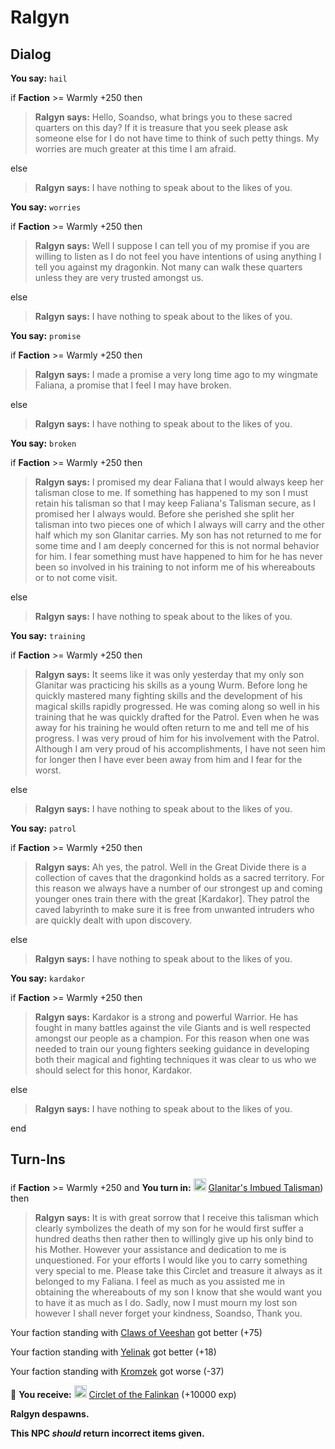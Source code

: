 # Ralgyn


## Dialog

**You say:** `hail`



if **Faction** >= Warmly +250 then 



>**Ralgyn says:** Hello, Soandso, what brings you to these sacred quarters on this day? If it is treasure that you seek please ask someone else for I do not have time to think of such petty things. My worries are much greater at this time I am afraid.


else



>**Ralgyn says:** I have nothing to speak about to the likes of you.




**You say:** `worries`



if **Faction** >= Warmly +250 then



>**Ralgyn says:** Well I suppose I can tell you of my promise if you are willing to listen as I do not feel you have intentions of using anything I tell you against my dragonkin. Not many can walk these quarters unless they are very trusted amongst us.


else



>**Ralgyn says:** I have nothing to speak about to the likes of you.




**You say:** `promise`



if **Faction** >= Warmly +250 then



>**Ralgyn says:** I made a promise a very long time ago to my wingmate Faliana, a promise that I feel I may have broken.


else



>**Ralgyn says:** I have nothing to speak about to the likes of you.




**You say:** `broken`



if **Faction** >= Warmly +250 then



>**Ralgyn says:** I promised my dear Faliana that I would always keep her talisman close to me. If something has happened to my son I must retain his talisman so that I may keep Faliana's Talisman secure, as I promised her I always would. Before she perished she split her talisman into two pieces one of which I always will carry and the other half which my son Glanitar carries. My son has not returned to me for some time and I am deeply concerned for this is not normal behavior for him. I fear something must have happened to him for he has never been so involved in his training to not inform me of his whereabouts or to not come visit.


else



>**Ralgyn says:** I have nothing to speak about to the likes of you.




**You say:** `training`



if **Faction** >= Warmly +250 then



>**Ralgyn says:** It seems like it was only yesterday that my only son Glanitar was practicing his skills as a young Wurm. Before long he quickly mastered many fighting skills and the development of his magical skills rapidly progressed. He was coming along so well in his training that he was quickly drafted for the Patrol. Even when he was away for his training he would often return to me and tell me of his progress. I was very proud of him for his involvement with the Patrol. Although I am very proud of his accomplishments, I have not seen him for longer then I have ever been away from him and I fear for the worst.


else



>**Ralgyn says:** I have nothing to speak about to the likes of you.




**You say:** `patrol`



if **Faction** >= Warmly +250 then



>**Ralgyn says:** Ah yes, the patrol. Well in the Great Divide there is a collection of caves that the dragonkind holds as a sacred territory. For this reason we always have a number of our strongest up and coming younger ones train there with the great [Kardakor]. They patrol the caved labyrinth to make sure it is free from unwanted intruders who are quickly dealt with upon discovery.


else



>**Ralgyn says:** I have nothing to speak about to the likes of you.




**You say:** `kardakor`



if **Faction** >= Warmly +250 then



>**Ralgyn says:** Kardakor is a strong and powerful Warrior. He has fought in many battles against the vile Giants and is well respected amongst our people as a champion. For this reason when one was needed to train our young fighters seeking guidance in developing both their magical and fighting techniques it was clear to us who we should select for this honor, Kardakor.


else



>**Ralgyn says:** I have nothing to speak about to the likes of you.



end



## Turn-Ins





if **Faction** >= Warmly +250 and  **You turn in:** <img style="background:url(/static/icons/blank_slot.gif);width:20px;height:20px;" src="/static/icons/item_510.png" alt="" /> <a
                                href="/item/1866" data-url="1866" class="tooltip-link link">Glanitar's Imbued Talisman</a>) then 


>**Ralgyn says:** It is with great sorrow that I receive this talisman which clearly symbolizes the death of my son for he would first suffer a hundred deaths then rather then to willingly give up his only bind to his Mother. However your assistance and dedication to me is unquestioned. For your efforts I would like you to carry something very special to me. Please take this Circlet and treasure it always as it belonged to my Faliana. I feel as much as you assisted me in obtaining the whereabouts of my son I know that she would want you to have it as much as I do. Sadly, now I must mourn my lost son however I shall never forget your kindness, Soandso, Thank you.





Your faction standing with [Claws of Veeshan](/faction/430) got better (<span class='text-success'>+75</span>)


Your faction standing with [Yelinak](/faction/436) got better (<span class='text-success'>+18</span>)


Your faction standing with [Kromzek](/faction/448) got worse (<span class='text-danger'>-37</span>)


 &#127873; **You receive:**  <img style="background:url(/static/icons/blank_slot.gif);width:20px;height:20px;" src="/static/icons/item_511.png" alt="" /> <a
                                href="/item/1867" data-url="1867" class="tooltip-link link">Circlet of the Falinkan</a> (+10000 exp)

 


**Ralgyn despawns.**

**This NPC *should* return incorrect items given.**
